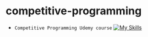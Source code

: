 # competitive-programming

* `Competitive Programming Udemy course`
[![My Skills](https://skills.thijs.gg/icons?i=cpp&theme=light)](https://skills.thijs.gg)
